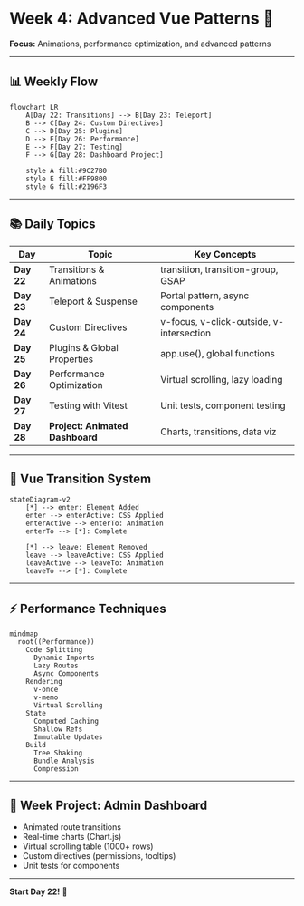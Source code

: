 # Week 4: Advanced Vue Patterns 🚀

**Focus:** Animations, performance optimization, and advanced patterns

---

## 📊 Weekly Flow

```mermaid
flowchart LR
    A[Day 22: Transitions] --> B[Day 23: Teleport]
    B --> C[Day 24: Custom Directives]
    C --> D[Day 25: Plugins]
    D --> E[Day 26: Performance]
    E --> F[Day 27: Testing]
    F --> G[Day 28: Dashboard Project]
    
    style A fill:#9C27B0
    style E fill:#FF9800
    style G fill:#2196F3
```

---

## 📚 Daily Topics

| Day | Topic | Key Concepts |
|-----|-------|--------------|
| **Day 22** | Transitions & Animations | transition, transition-group, GSAP |
| **Day 23** | Teleport & Suspense | Portal pattern, async components |
| **Day 24** | Custom Directives | v-focus, v-click-outside, v-intersection |
| **Day 25** | Plugins & Global Properties | app.use(), global functions |
| **Day 26** | Performance Optimization | Virtual scrolling, lazy loading |
| **Day 27** | Testing with Vitest | Unit tests, component testing |
| **Day 28** | **Project: Animated Dashboard** | Charts, transitions, data viz |

---

## 🎨 Vue Transition System

```mermaid
stateDiagram-v2
    [*] --> enter: Element Added
    enter --> enterActive: CSS Applied
    enterActive --> enterTo: Animation
    enterTo --> [*]: Complete
    
    [*] --> leave: Element Removed
    leave --> leaveActive: CSS Applied
    leaveActive --> leaveTo: Animation
    leaveTo --> [*]: Complete
```

---

## ⚡ Performance Techniques

```mermaid
mindmap
  root((Performance))
    Code Splitting
      Dynamic Imports
      Lazy Routes
      Async Components
    Rendering
      v-once
      v-memo
      Virtual Scrolling
    State
      Computed Caching
      Shallow Refs
      Immutable Updates
    Build
      Tree Shaking
      Bundle Analysis
      Compression
```

---

## 📂 Week Project: Admin Dashboard

- Animated route transitions
- Real-time charts (Chart.js)
- Virtual scrolling table (1000+ rows)
- Custom directives (permissions, tooltips)
- Unit tests for components

---

**Start Day 22!** 🚀
